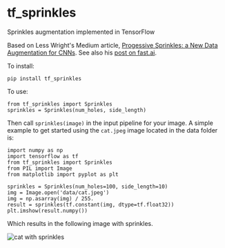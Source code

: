 # tf_sprinkles
Sprinkles augmentation implemented in TensorFlow

Based on Less Wright's Medium article, [Progessive Sprinkles: a New Data Augmentation for CNNs][0]. See also his [post on fast.ai][1].

To install:

    pip install tf_sprinkles

To use:

    from tf_sprinkles import Sprinkles
    sprinkles = Sprinkles(num_holes, side_length)
  
Then call `sprinkles(image)` in the input pipeline for your image. A simple
example to get started using the `cat.jpeg` image located in the data folder
is:

    import numpy as np
    import tensorflow as tf
    from tf_sprinkles import Sprinkles
    from PIL import Image
    from matplotlib import pyplot as plt

    sprinkles = Sprinkles(num_holes=100, side_length=10)
    img = Image.open('data/cat.jpeg')
    img = np.asarray(img) / 255.
    result = sprinkles(tf.constant(img, dtype=tf.float32))
    plt.imshow(result.numpy())

Which results in the following image with sprinkles.

![cat with sprinkles][2]

[0]: https://medium.com/@lessw/progressive-sprinkles-a-new-data-augmentation-for-cnns-and-helps-achieve-new-98-nih-malaria-6056965f671a
[1]: https://forums.fast.ai/t/progressive-sprinkles-cutout-variation-my-new-data-augmentation-98-on-nih-malaria-dataset/50454
[2]: data/cat_sprinkled.png

